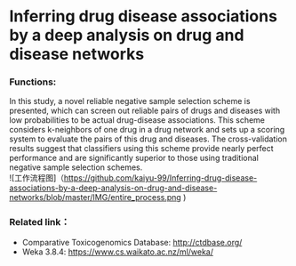 # Inferring drug disease associations by a deep analysis on drug and disease networks
### Functions:
In this study, a novel reliable negative sample selection scheme is presented, which can screen out reliable pairs of drugs and diseases with low probabilities to be actual drug-disease associations. This scheme considers k-neighbors of one drug in a drug network and sets up a scoring system to evaluate the pairs of this drug and diseases. The cross-validation results suggest that classifiers using this scheme provide nearly perfect performance and are significantly superior to those using traditional negative sample selection schemes.<br>
![工作流程图]（https://github.com/kaiyu-99/Inferring-drug-disease-associations-by-a-deep-analysis-on-drug-and-disease-networks/blob/master/IMG/entire_process.png )

### Related link：<br>
* Comparative Toxicogenomics Database: http://ctdbase.org/<br>
* Weka 3.8.4: https://www.cs.waikato.ac.nz/ml/weka/
